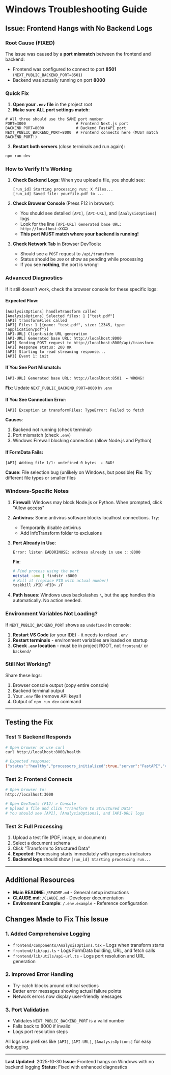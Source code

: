 # Windows Troubleshooting Guide

## Issue: Frontend Hangs with No Backend Logs

### Root Cause (FIXED)
The issue was caused by a **port mismatch** between the frontend and backend:
- Frontend was configured to connect to port **8501** (`NEXT_PUBLIC_BACKEND_PORT=8501`)
- Backend was actually running on port **8000**

### Quick Fix

1. **Open your `.env` file** in the project root
2. **Make sure ALL port settings match**:

```env
# All three should use the SAME port number
PORT=3000                      # Frontend Next.js port
BACKEND_PORT=8000              # Backend FastAPI port
NEXT_PUBLIC_BACKEND_PORT=8000  # Frontend connects here (MUST match BACKEND_PORT!)
```

3. **Restart both servers** (close terminals and run again):
```bash
npm run dev
```

### How to Verify It's Working

1. **Check Backend Logs**: When you upload a file, you should see:
   ```
   [run_id] Starting processing run: X files...
   [run_id] Saved file: yourfile.pdf to ...
   ```

2. **Check Browser Console** (Press F12 in browser):
   - You should see detailed `[API]`, `[API-URL]`, and `[AnalysisOptions]` logs
   - Look for the line `[API-URL] Generated base URL: http://localhost:XXXX`
   - **This port MUST match where your backend is running!**

3. **Check Network Tab** in Browser DevTools:
   - Should see a `POST` request to `/api/transform`
   - Status should be `200` or show as pending while processing
   - If you see **nothing**, the port is wrong!

### Advanced Diagnostics

If it still doesn't work, check the browser console for these specific logs:

#### Expected Flow:
```
[AnalysisOptions] handleTransform called
[AnalysisOptions] Selected files: 1 ["test.pdf"]
[API] transformFiles called
[API] Files: 1 [{name: "test.pdf", size: 12345, type: "application/pdf"}]
[API-URL] Client-side URL generation
[API-URL] Generated base URL: http://localhost:8000
[API] Sending POST request to http://localhost:8000/api/transform
[API] Response status: 200 OK
[API] Starting to read streaming response...
[API] Event 1: init
```

#### If You See Port Mismatch:
```
[API-URL] Generated base URL: http://localhost:8501  ← WRONG!
```
**Fix**: Update `NEXT_PUBLIC_BACKEND_PORT=8000` in `.env`

#### If You See Connection Error:
```
[API] Exception in transformFiles: TypeError: Failed to fetch
```
**Causes**:
1. Backend not running (check terminal)
2. Port mismatch (check `.env`)
3. Windows Firewall blocking connection (allow Node.js and Python)

#### If FormData Fails:
```
[API] Adding file 1/1: undefined 0 bytes  ← BAD!
```
**Cause**: File selection bug (unlikely on Windows, but possible)
**Fix**: Try different file types or smaller files

### Windows-Specific Notes

1. **Firewall**: Windows may block Node.js or Python. When prompted, click "Allow access"

2. **Antivirus**: Some antivirus software blocks localhost connections. Try:
   - Temporarily disable antivirus
   - Add InfoTransform folder to exclusions

3. **Port Already in Use**:
   ```
   Error: listen EADDRINUSE: address already in use :::8000
   ```
   **Fix**:
   ```bash
   # Find process using the port
   netstat -ano | findstr :8000
   # Kill it (replace PID with actual number)
   taskkill /PID <PID> /F
   ```

4. **Path Issues**: Windows uses backslashes `\`, but the app handles this automatically. No action needed.

### Environment Variables Not Loading?

If `NEXT_PUBLIC_BACKEND_PORT` shows as `undefined` in console:

1. **Restart VS Code** (or your IDE) - it needs to reload `.env`
2. **Restart terminals** - environment variables are loaded on startup
3. **Check `.env` location** - must be in project ROOT, not `frontend/` or `backend/`

### Still Not Working?

Share these logs:
1. Browser console output (copy entire console)
2. Backend terminal output
3. Your `.env` file (remove API keys!)
4. Output of `npm run dev` command

---

## Testing the Fix

### Test 1: Backend Responds
```bash
# Open browser or use curl
curl http://localhost:8000/health

# Expected response:
{"status":"healthy","processors_initialized":true,"server":"FastAPI","version":"2.0.0"}
```

### Test 2: Frontend Connects
```bash
# Open browser to:
http://localhost:3000

# Open DevTools (F12) > Console
# Upload a file and click "Transform to Structured Data"
# You should see [API], [AnalysisOptions], and [API-URL] logs
```

### Test 3: Full Processing
1. Upload a test file (PDF, image, or document)
2. Select a document schema
3. Click "Transform to Structured Data"
4. **Expected**: Processing starts immediately with progress indicators
5. **Backend logs** should show `[run_id] Starting processing run...`

---

## Additional Resources

- **Main README**: `/README.md` - General setup instructions
- **CLAUDE.md**: `/CLAUDE.md` - Developer documentation
- **Environment Example**: `/.env.example` - Reference configuration

## Changes Made to Fix This Issue

### 1. Added Comprehensive Logging
- `frontend/components/AnalysisOptions.tsx` - Logs when transform starts
- `frontend/lib/api.ts` - Logs FormData building, URL, and fetch calls
- `frontend/lib/utils/api-url.ts` - Logs port resolution and URL generation

### 2. Improved Error Handling
- Try-catch blocks around critical sections
- Better error messages showing actual failure points
- Network errors now display user-friendly messages

### 3. Port Validation
- Validates `NEXT_PUBLIC_BACKEND_PORT` is a valid number
- Falls back to 8000 if invalid
- Logs port resolution steps

All logs use prefixes like `[API]`, `[API-URL]`, `[AnalysisOptions]` for easy debugging.

---

**Last Updated**: 2025-10-30
**Issue**: Frontend hangs on Windows with no backend logging
**Status**: Fixed with enhanced diagnostics

